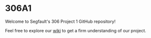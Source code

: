 306A1
=====

Welcome to Segfault's 306 Project 1 GitHub repository!

Feel free to explore our [wiki](https://github.com/swanndri/306A1/wiki) to get a firm understanding of our project.
